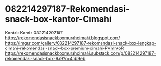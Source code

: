 # 082214297187-Rekomendasi-snack-box-kantor-Cimahi
Kontak Kami : 082214297187  https://rekomendasisnackboxmurahcimahi.blogspot.com/  https://imgur.com/gallery/082214297187-rekomendasi-snack-box-lengkap-cimahi-rekomendasi-snack-box-premium-cimahi-PVmrAoR  https://rekomendasisnackboxmurahcimahi.substack.com/p/082214297187-rekomendasi-snack-box-9a9?r=4qb9eb
